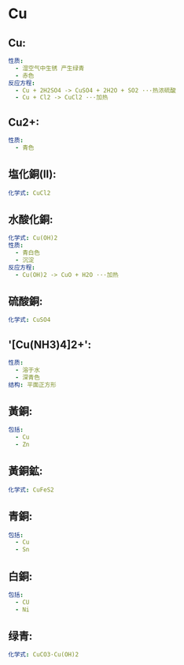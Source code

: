 # Cu

## Cu:

```yaml
性质:
  - 湿空气中生锈 产生绿青
  - 赤色
反应方程:
  - Cu + 2H2SO4 -> CuSO4 + 2H2O + SO2 ···热浓硫酸
  - Cu + Cl2 -> CuCl2 ···加热

```

## Cu2+:

```yaml
性质:
  - 青色

```

## 塩化銅(II):

```yaml
化学式: CuCl2

```

## 水酸化銅:

```yaml
化学式: Cu(OH)2
性质:
  - 青白色
  - 沉淀
反应方程:
  - Cu(OH)2 -> CuO + H2O ···加热

```

## 硫酸銅:

```yaml
化学式: CuSO4

```

## '[Cu(NH3)4]2+':

```yaml
性质:
  - 溶于水
  - 深青色
结构: 平面正方形

```

## 黃銅:

```yaml
包括:
  - Cu
  - Zn

```

## 黃銅鉱:

```yaml
化学式: CuFeS2

```

## 青銅:

```yaml
包括:
  - Cu
  - Sn

```

## 白銅:

```yaml
包括:
  - CU
  - Ni

```

## 绿青:

```yaml
化学式: CuCO3·Cu(OH)2
```
